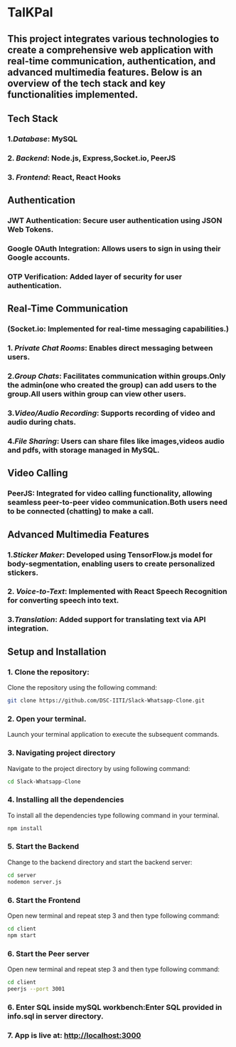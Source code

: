 # TalKPal

## This project integrates various technologies to create a comprehensive web application with real-time communication, authentication, and advanced multimedia features. Below is an overview of the tech stack and key functionalities implemented.

## Tech Stack
### 1.*Database*: MySQL
### 2. *Backend*: Node.js, Express,Socket.io, PeerJS
### 3. *Frontend*: React, React Hooks

## Authentication
### JWT Authentication: Secure user authentication using JSON Web Tokens.
### Google OAuth Integration: Allows users to sign in using their Google accounts.
### OTP Verification: Added layer of security for user authentication.

## Real-Time Communication
### (Socket.io: Implemented for real-time messaging capabilities.)
### 1. *Private Chat Rooms*: Enables direct messaging between users.
### 2.*Group Chats*: Facilitates communication within groups.Only the admin(one who created the group) can add users to the group.All users within group can view other users.
### 3.*Video/Audio Recording*: Supports recording of video and audio during chats.
### 4.*File Sharing*: Users can share files like images,videos audio and pdfs, with storage managed in MySQL.

## Video Calling
### PeerJS: Integrated for video calling functionality, allowing seamless peer-to-peer video communication.Both users need to be connected (chatting) to make a call.

## Advanced Multimedia Features
### 1.*Sticker Maker*: Developed using TensorFlow.js model for body-segmentation, enabling users to create personalized stickers.
### 2. *Voice-to-Text*: Implemented with React Speech Recognition for converting speech into text.
### 3.*Translation*: Added support for translating text via API integration.

## Setup and Installation
### 1. Clone the repository:
Clone the repository using the following command:
```bash
git clone https://github.com/DSC-IITI/Slack-Whatsapp-Clone.git
```
### 2. Open your terminal.
Launch your terminal application to execute the subsequent commands.

### 3. Navigating project directory
Navigate to the project directory by using following command:

```bash
cd Slack-Whatsapp-Clone
```
 ### 4. Installing all the dependencies
To install all the dependencies type following command in your terminal.

```bash
npm install
```

### 5. Start the Backend
Change to the backend directory and start the backend server:
```bash
cd server
nodemon server.js
```

### 6. Start the Frontend
Open new terminal and repeat step 3 and then type following command:
```bash
cd client
npm start
```
### 6. Start the Peer server
Open new terminal and repeat step 3 and then type following command:
```bash
cd client
peerjs --port 3001
```
### 6. Enter SQL inside mySQL workbench:Enter SQL provided in info.sql in server directory.

### 7. App is live at: [http://localhost:3000](http://localhost:3000)


